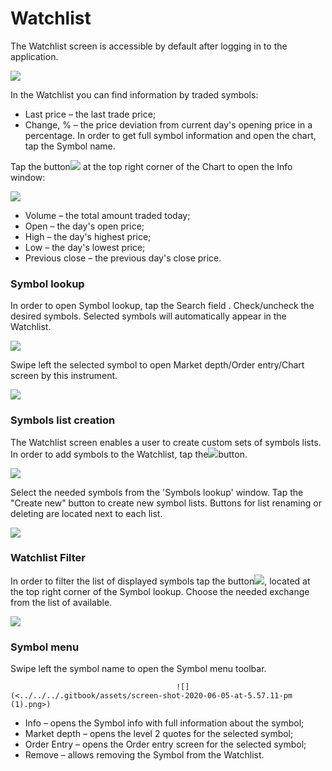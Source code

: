 # Watchlist

The Watchlist screen is accessible by default after logging in to the application.

![](<../../../.gitbook/assets/1 (138).png>)

In the Watchlist you can find information by traded symbols:

* Last price – the last trade price;
* Change, % – the price deviation from current day's opening price in a percentage. In order to get full symbol information and open the chart, tap the Symbol name. 

Tap the button![](<../../../.gitbook/assets/arrow-right (1).jpg>)at the top right corner of the Chart to open the Info window:

![](<../../../.gitbook/assets/2 (117).png>)

* Volume – the total amount traded today;
* Open – the day's open price;
* High – the day's highest price;
* Low – the day's lowest price;
* Previous close – the previous day's close price.

### **Symbol lookup** 

In order to open Symbol lookup, tap the Search field. Check/uncheck the desired symbols. Selected symbols will automatically appear in the Watchlist.

![](<../../../.gitbook/assets/3 (95).png>)

Swipe left the selected symbol to open Market depth/Order entry/Chart screen by this instrument.

![](<../../../.gitbook/assets/4 (64).png>)

### **Symbols list creation**

The Watchlist screen enables a user to create custom sets of symbols lists. In order to add symbols to the Watchlist, tap the![](../../../.gitbook/assets/1-1-.png)button.

![](<../../../.gitbook/assets/1 (140).png>)

Select the needed symbols from the 'Symbols lookup' window. Tap the "Create new" button to create new symbol lists. Buttons for list renaming or deleting are located next to each list.

![](<../../../.gitbook/assets/2 (118).png>)

### **Watchlist Filter**

 In order to filter the list of displayed symbols tap the button![](<../../../.gitbook/assets/4- (2).png>), located at the top right corner of the Symbol lookup. Choose the needed exchange from the list of available.

![](<../../../.gitbook/assets/5 (56).png>)

### &#xD;**Symbol menu**

Swipe left the symbol name to open the Symbol menu toolbar.

                                         ![](<../../../.gitbook/assets/screen-shot-2020-06-05-at-5.57.11-pm (1).png>)                                

* Info – opens the Symbol info with full information about the symbol;
* Market depth – opens the level 2 quotes for the selected symbol;
* Order Entry – opens the Order entry screen for the selected symbol;
* Remove – allows removing the Symbol from the Watchlist.
